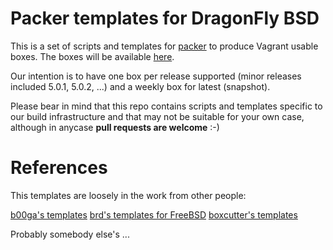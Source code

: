# Packer templates for DragonFly BSD

This is a set of scripts and templates for [packer](https://www.packer.io/) to produce Vagrant usable boxes. The boxes will be available [here](https://app.vagrantup.com/dragonflybsd).

Our intention is to have one box per release supported (minor releases included 5.0.1, 5.0.2, ...) and a weekly box for latest (snapshot).

Please bear in mind that this repo contains scripts and templates specific to our build infrastructure and that may not be suitable for your own case, although in anycase **pull requests are welcome** :-)

# References

This templates are loosely in the work from other people:

[b00ga's templates](https://github.com/b00ga/packer-templates)
[brd's templates for FreeBSD](https://github.com/brd/packer-freebsd)
[boxcutter's templates](https://github.com/boxcutter/bsd)

Probably somebody else's ...
